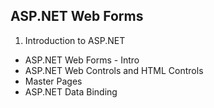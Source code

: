 ## ASP.NET Web Forms

1. Introduction to ASP.NET
* ASP.NET Web Forms - Intro
* ASP.NET Web Controls and HTML Controls
* Master Pages
* ASP.NET Data Binding